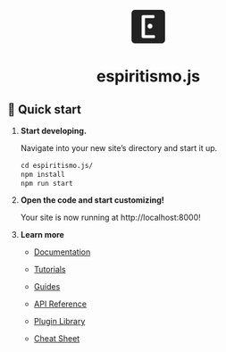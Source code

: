 <p align="center">
  <a href="https://espiritismo.dev">
    <img alt="Espiritismo" src="static/icon.png" width="60" />
  </a>
</p>
<h1 align="center">
  espiritismo.js
</h1>

## 🚀 Quick start

1.  **Start developing.**

    Navigate into your new site’s directory and start it up.

    ```shell
    cd espiritismo.js/
    npm install
    npm run start
    ```

2.  **Open the code and start customizing!**

    Your site is now running at http://localhost:8000!

3.  **Learn more**

    - [Documentation](https://www.gatsbyjs.com/docs/?utm_source=starter&utm_medium=readme&utm_campaign=minimal-starter-ts)

    - [Tutorials](https://www.gatsbyjs.com/tutorial/?utm_source=starter&utm_medium=readme&utm_campaign=minimal-starter-ts)

    - [Guides](https://www.gatsbyjs.com/tutorial/?utm_source=starter&utm_medium=readme&utm_campaign=minimal-starter-ts)

    - [API Reference](https://www.gatsbyjs.com/docs/api-reference/?utm_source=starter&utm_medium=readme&utm_campaign=minimal-starter-ts)

    - [Plugin Library](https://www.gatsbyjs.com/plugins?utm_source=starter&utm_medium=readme&utm_campaign=minimal-starter-ts)

    - [Cheat Sheet](https://www.gatsbyjs.com/docs/cheat-sheet/?utm_source=starter&utm_medium=readme&utm_campaign=minimal-starter-ts)

